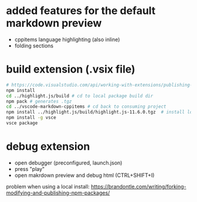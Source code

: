 # added features for the default markdown preview
- cppitems language highlighting (also inline)
- folding sections

# build extension (.vsix file)
```bash
# https://code.visualstudio.com/api/working-with-extensions/publishing-extension
npm install 
cd ../highlight.js/build # cd to local package build dir
npm pack # generates .tgz
cd ../vscode-markdown-cppitems # cd back to consuming project
npm install ../highlight.js/build/highlight.js-11.6.0.tgz  # install local fork with cppitems language
npm install -g vsce
vsce package
```

# debug extension
- open debugger (preconfigured, launch.json)
- press "play"
- open makrdown preview and debug html (CTRL+SHIFT+I)

problem when using a local install:
https://brandontle.com/writing/forking-modifying-and-publishing-npm-packages/